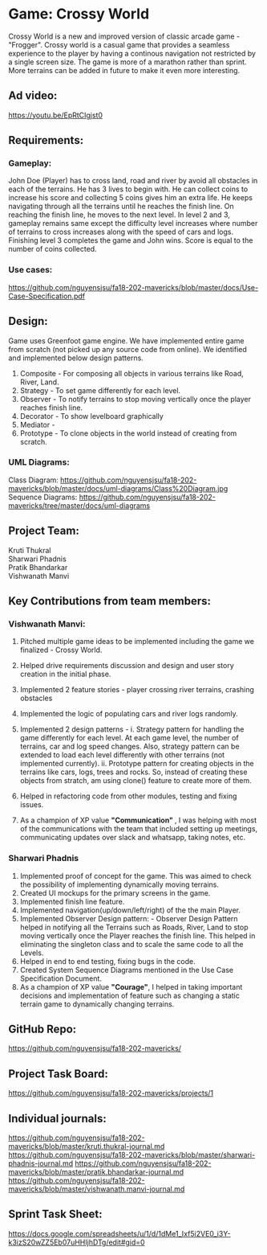 # Game: Crossy World

Crossy World is a new and improved version of classic arcade game - "Frogger". Crossy world is a casual game that provides a seamless experience to the player by having a continous navigation not restricted by a single screen size. The game is more of a marathon rather than sprint. More terrains can be added in future to make it even more interesting.

## Ad video:
https://youtu.be/EpRtCIgjst0

## Requirements:
### Gameplay:
John Doe (Player) has to cross land, road and river by avoid all obstacles in each of the terrains. He has 3 lives to begin with. He can collect coins to increase his score and collecting 5 coins gives him an extra life. He keeps navigating through all the terrains until he reaches the finish line. On reaching the finish line, he moves to the next level. In level 2 and 3, gameplay remains same except the difficulty level increases where number of terrains to cross increases along with the speed of cars and logs. Finishing level 3 completes the game and John wins. Score is equal to the number of coins collected.

### Use cases:
https://github.com/nguyensjsu/fa18-202-mavericks/blob/master/docs/Use-Case-Specification.pdf

## Design:
Game uses Greenfoot game engine. We have implemented entire game from scratch (not picked up any source code from online). We identified and implemented below design patterns.

1. Composite - For composing all objects in various terrains like Road, River, Land.
2. Strategy  - To set game differently for each level.
3. Observer  - To notify terrains to stop moving vertically once the player reaches finish line.
4. Decorator - To show levelboard graphically
5. Mediator  - 
6. Prototype - To clone objects in the world instead of creating from scratch.

### UML Diagrams:
Class Diagram: https://github.com/nguyensjsu/fa18-202-mavericks/blob/master/docs/uml-diagrams/Class%20Diagram.jpg
Sequence Diagrams: https://github.com/nguyensjsu/fa18-202-mavericks/tree/master/docs/uml-diagrams


## Project Team:
Kruti Thukral <br>
Sharwari Phadnis <br>
Pratik Bhandarkar <br>
Vishwanath Manvi <br>

## Key Contributions from team members:

### Vishwanath Manvi:

1. Pitched multiple game ideas to be implemented including the game we finalized - Crossy World.
2. Helped drive requirements discussion and design and user story creation in the initial phase.
3. Implemented 2 feature stories - player crossing river terrains, crashing obstacles
4. Implemented the logic of populating cars and river logs randomly.
5. Implemented 2 design patterns - 
         i. Strategy pattern for handling the game differently for each level. At each game level, the number of terrains, car and log speed changes. Also, strategy pattern can be extended to load each level differently with other terrains (not implemented currently). 
         ii. Prototype pattern for creating objects in the terrains like cars, logs, trees and rocks. So, instead of creating these objects from stratch, am using clone() feature to create more of them.

6. Helped in refactoring code from other modules, testing and fixing issues.
7. As a champion of XP value <b> "Communication" </b>, I was helping with most of the communications with the team that included setting up meetings, communicating updates over slack and whatsapp, taking notes, etc.

### Sharwari Phadnis

1. Implemented proof of concept for the game. This was aimed to check the possibility of implementing dynamically moving terrains.
2. Created UI mockups for the primary screens in the game.
3. Implemented finish line feature.
4. Implemented navigation(up/down/left/right) of the the main Player.
5. Implemented Observer Design pattern:
         - Observer Design Pattern helped in notifying all the Terrains such as Roads, River, Land to stop moving vertically once the Player reaches the finish line. This helped in eliminating the singleton class and to scale the same code to all the Levels.
6. Helped in end to end testing, fixing bugs in the code.
7. Created System Sequence Diagrams mentioned in the Use Case Specification Document.
8. As a champion of XP value **"Courage"**, I helped in taking important decisions and implementation of feature such as changing a static terrain game to dynamically changing terrains. 


## GitHub Repo:
https://github.com/nguyensjsu/fa18-202-mavericks/

## Project Task Board:
https://github.com/nguyensjsu/fa18-202-mavericks/projects/1

## Individual journals:
https://github.com/nguyensjsu/fa18-202-mavericks/blob/master/kruti.thukral-journal.md
https://github.com/nguyensjsu/fa18-202-mavericks/blob/master/sharwari-phadnis-journal.md
https://github.com/nguyensjsu/fa18-202-mavericks/blob/master/pratik.bhandarkar-journal.md
https://github.com/nguyensjsu/fa18-202-mavericks/blob/master/vishwanath.manvi-journal.md

## Sprint Task Sheet:
https://docs.google.com/spreadsheets/u/1/d/1dMe1_Ixf5i2VE0_i3Y-k3izS20wZZ5Eb07uHHIjhDTg/edit#gid=0



